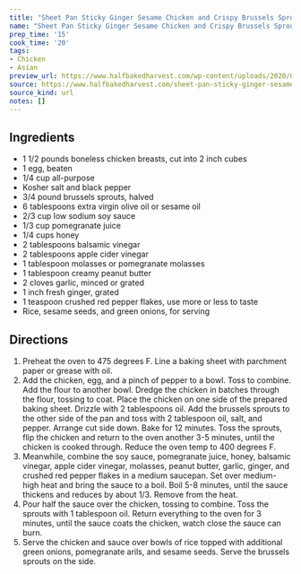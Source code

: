 ```yaml
---
title: "Sheet Pan Sticky Ginger Sesame Chicken and Crispy Brussels Sprouts\t\t"
name: "Sheet Pan Sticky Ginger Sesame Chicken and Crispy Brussels Sprouts\t\t"
prep_time: '15'
cook_time: '20'
tags:
- Chicken
- Asian
preview_url: https://www.halfbakedharvest.com/wp-content/uploads/2020/09/Sheet-Pan-Sticky-Ginger-Sesame-Chicken-and-Crispy-Brussels-Sprouts-1-500x500.jpg
source: https://www.halfbakedharvest.com/sheet-pan-sticky-ginger-sesame-chicken/
source_kind: url
notes: []
---
```


## Ingredients
- 1 1/2 pounds boneless chicken breasts, cut into 2 inch cubes
- 1  egg, beaten
- 1/4 cup all-purpose
- Kosher salt and black pepper
- 3/4 pound brussels sprouts, halved
- 6 tablespoons extra virgin olive oil or sesame oil
- 2/3 cup low sodium soy sauce
- 1/3 cup pomegranate juice
- 1/4 cups honey
- 2 tablespoons balsamic vinegar
- 2 tablespoons apple cider vinegar
- 1 tablespoon molasses or pomegranate molasses
- 1 tablespoon creamy peanut butter
- 2 cloves garlic, minced or grated
- 1 inch fresh ginger, grated
- 1 teaspoon crushed red pepper flakes, use more or less to taste
- Rice, sesame seeds, and green onions, for serving


## Directions
1. Preheat the oven to 475 degrees F. Line a baking sheet with parchment paper or grease with oil.
2. Add the chicken, egg, and a pinch of pepper to a bowl. Toss to combine. Add the flour to another bowl. Dredge the chicken in batches through the flour, tossing to coat. Place the chicken on one side of the prepared baking sheet. Drizzle with 2 tablespoons oil. Add the brussels sprouts to the other side of the pan and toss with 2 tablespoon oil, salt, and pepper. Arrange cut side down. Bake for 12 minutes. Toss the sprouts, flip the chicken and return to the oven another 3-5 minutes, until the chicken is cooked through. Reduce the oven temp to 400 degrees F.
3. Meanwhile, combine the soy sauce, pomegranate juice, honey, balsamic vinegar, apple cider vinegar, molasses, peanut butter, garlic, ginger, and crushed red pepper flakes in a medium saucepan. Set over medium-high heat and bring the sauce to a boil. Boil 5-8 minutes, until the sauce thickens and reduces by about 1/3. Remove from the heat.
4. Pour half the sauce over the chicken, tossing to combine. Toss the sprouts with 1 tablespoon oil. Return everything to the oven for 3 minutes, until the sauce coats the chicken, watch close the sauce can burn.
5. Serve the chicken and sauce over bowls of rice topped with additional green onions, pomegranate arils, and sesame seeds. Serve the brussels sprouts on the side.
